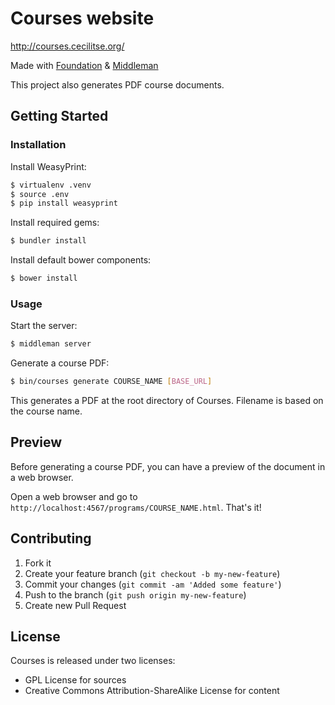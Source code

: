 # Courses website

http://courses.cecilitse.org/

Made with [Foundation](http://foundation.zurb.com/) & [Middleman](http://middlemanapp.com/)

This project also generates PDF course documents.

## Getting Started

### Installation

Install WeasyPrint:

```sh
$ virtualenv .venv
$ source .env
$ pip install weasyprint
```

Install required gems:

```sh
$ bundler install
```

Install default bower components:

```sh
$ bower install
```

### Usage

Start the server:

```sh
$ middleman server
```

Generate a course PDF:

```sh
$ bin/courses generate COURSE_NAME [BASE_URL]
```

This generates a PDF at the root directory of Courses. Filename is based on the course name.

## Preview

Before generating a course PDF, you can have a preview of the document in a web browser.

Open a web browser and go to `http://localhost:4567/programs/COURSE_NAME.html`. That's it!

## Contributing

1. Fork it
2. Create your feature branch (`git checkout -b my-new-feature`)
3. Commit your changes (`git commit -am 'Added some feature'`)
4. Push to the branch (`git push origin my-new-feature`)
5. Create new Pull Request

## License

Courses is released under two licenses: 
* GPL License for sources
* Creative Commons Attribution-ShareAlike License for content
